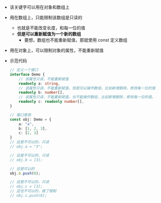 - 该关键字可以用在对象和数组上
- 用在数组上，只能限制该数组是只读的
  - 也就是不能改变长度，和每一位的值
  - **但是可以重新赋值为一个新的数组**
    - 要想，数组也不能重新赋值，那就使用 const 定义数组
- 用在对象上，可以限制对象的属性，不能重新赋值

- 示范代码
    ```ts
    // 定义一个接口
    interface Demo {
        // 该属性只读，不能重新赋值
        readonly a: string,
        // 该属性只读，不能重新赋值，但是可以操作数组，比如新增删除，修改每一位的值
        readonly b: number[],
        // 该属性只读，不能重新赋值，也不能操作数组，比如新增删除，修改每一位的值，都不可以
        readonly c: readonly number[],
    }

    // 接口使用
    const obj: Demo = {
        a: "a",
        b: [1, 2, 3],
        c: [2, 3]
    }
    // 这是不可以的，只读
    // obj.a = "3";

    // 这是不可以的，只读
    // obj.b = [3];

    // 这是可以的
    obj.b.push(8);

    // 这是不可以的，只读
    // obj.c = [3];
    // 这也不可以的，做了限制
    // obj.c.push(8);
    ```
